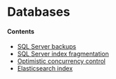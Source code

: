 # Databases

#### Contents
- [SQL Server backups](/engineering/databases/sql-server-backups)
- [SQL Server index fragmentation](/engineering/databases/sql-server-index-fragmentation)
- [Optimistic concurrency control](/engineering/databases/optimistic-concurrency-control)
- [Elasticsearch index](/engineering/databases/elasticsearch-index)